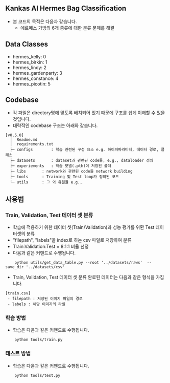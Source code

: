 ## Kankas AI Hermes Bag Classification
- 본 코드의 목적은 다음과 같습니다.
  - 에르메스 가방의 6개 종류에 대한 분류 문제를 해결
    
## Data Classes
- hermes_kelly: 0 
- hermes_birkin: 1
- hermes_lindy: 2
- hermes_gardenparty: 3
- hermes_constance: 4
- hermes_picotin: 5


## Codebase
- 각 파일은 directory명에 맞도록 배치되어 있기 때문에 구조를 쉽게 이해할 수 있을 것입니다.
- 대략적인 codebase 구조는 아래와 같습니다.  

```
[v0.5.0]
  │  Readme.md  
  │  requirements.txt  
  ├─ configs		: 학습 관련된 구성 요소 e.g. 하이퍼파라미터, 데이터 경로, 클래스
  ├─ datasets		: dataset과 관련된 code들, e.g., dataloader 정의
  ├─ experiements	: 학습 모델(.pth)이 저장된 폴더
  ├─ libs		: network와 관련된 code들 network building
  ├─ tools		: Training 및 Test loop가 정의된 코드
  └─ utils		: 그 외 유틸들 e.g.,
```

## 사용법
### Train, Validation, Test 데이터 셋 분류
- 학습에 적용하기 위한 데이터 셋(Train/Validation)과 성능 평가를 위환 Test 데이터셋의 분류
- "filepath", "labels"을 index로 하는 csv 파일로 저장하여 분류
- Train:Validation:Test = 8:1:1 비율 선정
- 다음과 같은 커맨드로 수행됩니다.
```
    python utils/get_data_table.py --root '../datasets/raws'  --save_dir '../datasets/csv'
```
- Train, Validation, Test 데이터 셋 분류 완료된 데이터는 다음과 같은 형식을 가집니다.
```
[train.csv]
 - filepath : 저장된 이미지 파일의 경로
 - labels : 해당 이미지의 라벨
```

### 학습 방법
- 학습은 다음과 같은 커맨드로 수행됩니다.
```
    python tools/train.py
```

### 테스트 방법
- 학습은 다음과 같은 커맨드로 수행됩니다.
```
    python tools/test.py
```
